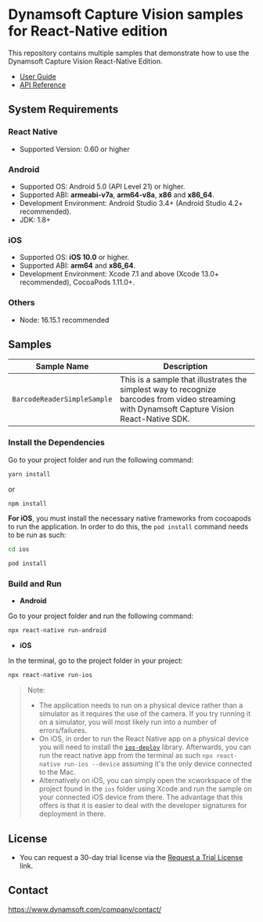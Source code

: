 # Dynamsoft Capture Vision samples for React-Native edition

This repository contains multiple samples that demonstrate how to use the Dynamsoft Capture Vision React-Native Edition.

* [User Guide](https://www.dynamsoft.com/capture-vision/docs/mobile/programming/react-native/user-guide/barcode-reader.html?product=dbr&version=latest&repoType=mobile)
* [API Reference](https://www.dynamsoft.com/capture-vision/docs/mobile/programming/react-native/api-reference/?product=dbr&version=latest&repoType=mobile)

## System Requirements

### React Native

* Supported Version: 0.60 or higher

### Android

* Supported OS: Android 5.0 (API Level 21) or higher.
* Supported ABI: **armeabi-v7a**, **arm64-v8a**, **x86** and **x86_64**.
* Development Environment: Android Studio 3.4+ (Android Studio 4.2+ recommended).
* JDK: 1.8+

### iOS

* Supported OS: **iOS 10.0** or higher.
* Supported ABI: **arm64** and **x86_64**.
* Development Environment: Xcode 7.1 and above (Xcode 13.0+ recommended), CocoaPods 1.11.0+.

### Others

* Node: 16.15.1 recommended

## Samples

| Sample Name | Description |
| ----------- | ----------- |
| `BarcodeReaderSimpleSample` | This is a sample that illustrates the simplest way to recognize barcodes from video streaming with Dynamsoft Capture Vision React-Native SDK. |

### Install the Dependencies

Go to your project folder and run the following command:

```bash
yarn install
```

or

```bash
npm install
```

**For iOS**, you must install the necessary native frameworks from cocoapods to run the application. In order to do this, the `pod install` command needs to be run as such:

```bash
cd ios
```

```bash
pod install
```

### Build and Run

* **Android**

Go to your project folder and run the following command:

```bash
npx react-native run-android
```

* **iOS**

In the terminal, go to the project folder in your project:

```bash
npx react-native run-ios
```

> Note:
>
>- The application needs to run on a physical device rather than a simulator as it requires the use of the camera. If you try running it on a simulator, you will most likely run into a number of errors/failures.
>- On iOS, in order to run the React Native app on a physical device you will need to install the [`ios-deploy`](https://www.npmjs.com/package/ios-deploy) library. Afterwards, you can run the react native app from the terminal as such `npx react-native run-ios --device` assuming it's the only device connected to the Mac.
>- Alternatively on iOS, you can simply open the xcworkspace of the project found in the `ios` folder using Xcode and run the sample on your connected iOS device from there. The advantage that this offers is that it is easier to deal with the developer signatures for deployment in there.

## License

* You can request a 30-day trial license via the [Request a Trial License](https://www.dynamsoft.com/customer/license/trialLicense?product=dbr&utm_source=github&package=react_native&version=9) link.

## Contact

https://www.dynamsoft.com/company/contact/
